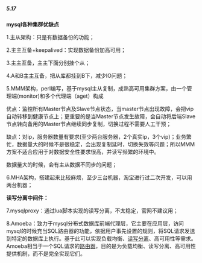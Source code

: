 ##### 5.17

**mysql各种集群优缺点**

1.主从架构：只是有数据备份的功能；

2.主主互备+keepalived：实现数据备份加高可用；

3.主主互备，主主下面分别挂个从；

4.A和B主主互备，把从库都挂到B下，减少IO问题；

5.MMM架构，perl编写，基于mysql主从复制，成熟高可用集群方案，由一个管理端(monitor)和多个代理端（aget）构成

优点：监控所有Master节点及Slave节点状态，当master节点出现故障，会把vip自动转移到健康节点上；更重要的是当Master节点发生故障，会自动将后端Slave节点转向备用的Master节点继续同步复制，切换过程不需要人工干预；

缺点：对ip，服务器数量有要求(至少两台服务器，2个真实ip，3个vip)；业务繁忙，数据量大的时候不是很稳定，会出现复制延时，切换失效等问题；所以MMM方案不适合应用于对数据安全性要求很高，并读写频繁的环境中。

数据量大的时候，会有主从数据不同步的问题；

6.MHA架构，搭建起来比较麻烦，至少三台机器，淘宝进行过二次开发，可以用两台机器；

**读写分离中间件：**

7.mysqlproxy：通过lua脚本实现的读写分离，不太稳定，官网不建议用；

8.Amoeba：致力于mysql分布式数据库前端代理层，它主要在应用层，访问mysql的时候充当SQL路由器的功能，依据用户事先设置的规则，将SQL请求发送到特定的数据库上执行。基于此可以实现负载均衡、[读写分离](http://baike.baidu.com/view/3372624.htm)、高可用性等需求。Amoeba相当于一个SQL请求的[路由器](http://baike.baidu.com/view/1360.htm)，目的是为负载均衡、读写分离、高可用性提供机制，而不是完全实现它们。